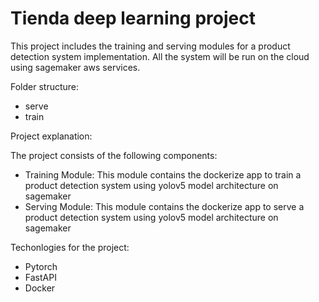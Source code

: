 # Tienda deep learning project

This project includes the training and serving modules for a product detection system implementation.
All the system will be run on the cloud using sagemaker aws services.

Folder structure:

- serve
- train

Project explanation:

The project consists of the following components:

- Training Module: This module contains the dockerize app to train a product detection system using yolov5 model architecture on sagemaker
- Serving Module: This module contains the dockerize app to serve a product detection system using yolov5 model architecture on sagemaker

Techonlogies for the project:

- Pytorch
- FastAPI
- Docker
